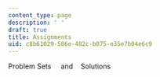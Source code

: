 ```yaml
---
content_type: page
description: ' '
draft: true
title: Assignments
uid: c8b61029-586e-482c-b075-e35e7b04e6c9
---
```

Problem Sets     and    Solutions